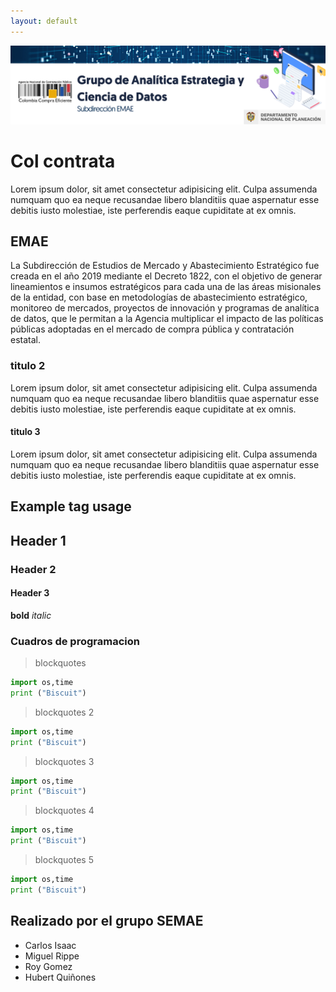 ```yaml
---
layout: default
---
```


![Banner](assets/bannercolcontrata.png)

# Col contrata

Lorem ipsum dolor, sit amet consectetur adipisicing elit. Culpa assumenda numquam quo ea neque recusandae libero blanditiis quae aspernatur esse debitis iusto molestiae, iste perferendis eaque cupiditate at ex omnis.

## EMAE
La Subdirección de Estudios de Mercado y Abastecimiento Estratégico fue creada en el año 2019 mediante el Decreto 1822, con el objetivo de generar lineamientos e insumos estratégicos para cada una de las áreas misionales de la entidad, con base en metodologías de abastecimiento estratégico, monitoreo de mercados, proyectos de innovación y programas de analítica de datos, que le permitan a la Agencia multiplicar el impacto de las políticas públicas adoptadas en el mercado de compra pública y contratación estatal.

### titulo 2

Lorem ipsum dolor, sit amet consectetur adipisicing elit. Culpa assumenda numquam quo ea neque recusandae libero blanditiis quae aspernatur esse debitis iusto molestiae, iste perferendis eaque cupiditate at ex omnis.

#### titulo 3

Lorem ipsum dolor, sit amet consectetur adipisicing elit. Culpa assumenda numquam quo ea neque recusandae libero blanditiis quae aspernatur esse debitis iusto molestiae, iste perferendis eaque cupiditate at ex omnis.


## Example tag usage

## Header 1
### Header 2
#### Header 3
**bold**
*italic*

### Cuadros de programacion

> blockquotes

~~~python
import os,time
print ("Biscuit")
~~~

> blockquotes 2

~~~python
import os,time
print ("Biscuit")
~~~
> blockquotes 3

~~~python
import os,time
print ("Biscuit")
~~~
> blockquotes 4

~~~python
import os,time
print ("Biscuit")
~~~

> blockquotes 5

~~~python
import os,time
print ("Biscuit")
~~~



## Realizado por el grupo SEMAE
- Carlos Isaac
- Miguel Rippe
- Roy Gomez
- Hubert Quiñones
